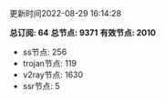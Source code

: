 更新时间2022-08-29 16:14:28

**总订阅: 64**
**总节点: 9371**
**有效节点: 2010**
- ss节点: 256
- trojan节点: 119
- v2ray节点: 1630
- ssr节点: 5
